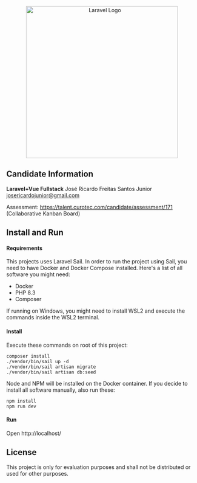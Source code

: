 <p align="center"><a href="https://laravel.com" target="_blank"><img src="https://raw.githubusercontent.com/laravel/art/master/logo-lockup/5%20SVG/2%20CMYK/1%20Full%20Color/laravel-logolockup-cmyk-red.svg" width="400" alt="Laravel Logo"></a></p>

## Candidate Information

<b>Laravel+Vue Fullstack</b>
José Ricardo Freitas Santos Junior
josericardojunior@gmail.com

Assessment: https://talent.curotec.com/candidate/assessment/171 (Collaborative Kanban Board)

## Install and Run

#### Requirements

This projects uses Laravel Sail. In order to run the project using Sail, you need to have Docker and Docker Compose installed. Here's a list of all software you might need:

* Docker
* PHP 8.3
* Composer

If running on Windows, you might need to install WSL2 and execute the commands inside the WSL2 terminal. 

#### Install

Execute these commands on root of this project:

```
composer install
./vendor/bin/sail up -d
./vendor/bin/sail artisan migrate
./vendor/bin/sail artisan db:seed
```

Node and NPM will be installed on the Docker container. If you decide to install all software manually, also run these:

```
npm install
npm run dev
```

#### Run

Open http://localhost/

## License

This project is only for evaluation purposes and shall not be distributed or used for other purposes.
